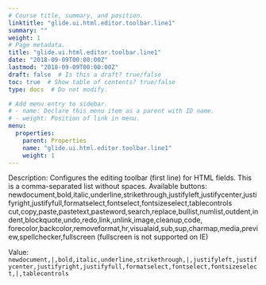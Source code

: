 ```yaml
---
# Course title, summary, and position.
linktitle: "glide.ui.html.editor.toolbar.line1"
summary: ""
weight: 1
# Page metadata.
title: "glide.ui.html.editor.toolbar.line1"
date: "2018-09-09T00:00:00Z"
lastmod: "2018-09-09T00:00:00Z"
draft: false  # Is this a draft? true/false
toc: true  # Show table of contents? true/false
type: docs  # Do not modify.

# Add menu entry to sidebar.
# - name: Declare this menu item as a parent with ID name.
# - weight: Position of link in menu.
menu:
  properties:
    parent: Properties
    name: "glide.ui.html.editor.toolbar.line1"
    weight: 1
---
```


Description: Configures the editing toolbar (first line) for HTML fields. This is a comma-separated list without spaces. Available buttons:<br>
newdocument,bold,italic,underline,strikethrough,justifyleft,justifycenter,justifyright,justifyfull,formatselect,fontselect,fontsizeselect,tablecontrols
cut,copy,paste,pastetext,pasteword,search,replace,bullist,numlist,outdent,indent,blockquote,undo,redo,link,unlink,image,cleanup,code,
forecolor,backcolor,removeformat,hr,visualaid,sub,sup,charmap,media,preview,spellchecker,fullscreen (fullscreen is not supported on IE)


Value: `newdocument,|,bold,italic,underline,strikethrough,|,justifyleft,justifycenter,justifyright,justifyfull,formatselect,fontselect,fontsizeselect,|,tablecontrols`